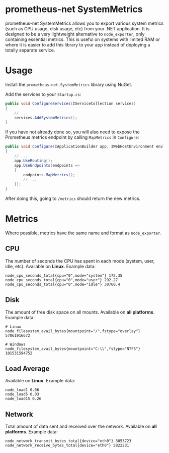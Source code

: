 # prometheus-net SystemMetrics

prometheus-net SystemMetrics allows you to export various system metrics (such as CPU usage, disk usage, etc) from your .NET application. It is designed to be a very lightweight alternative to `node_exporter`, only containing essential metrics. This is useful on systems with limited RAM or where it is easier to add this library to your app instead of deploying a totally separate service.

# Usage

Install the `prometheus-net.SystemMetrics` library using NuGet.

Add the services to your `Startup.cs`:

```csharp
public void ConfigureServices(IServiceCollection services)
{
    // ...
    services.AddSystemMetrics();
}
```

If you have not already done so, you will also need to expose the Prometheus metrics endpoint by calling `MapMetrics` in `Configure`:

```csharp
public void Configure(IApplicationBuilder app, IWebHostEnvironment env)
{
    // ...
    app.UseRouting();
    app.UseEndpoints(endpoints =>
    {
        endpoints.MapMetrics();
        // ...
    });
}
```

After doing this, going to `/metrics` should return the new metrics.

# Metrics

Where possible, metrics have the same name and format as `node_exporter`.

## CPU

The number of seconds the CPU has spent in each mode (system, user, idle, etc). Available on **Linux**. Example data:

```
node_cpu_seconds_total{cpu="0",mode="system"} 172.35
node_cpu_seconds_total{cpu="0",mode="user"} 292.27
node_cpu_seconds_total{cpu="0",mode="idle"} 30760.4
```

## Disk

The amount of free disk space on all mounts. Available on **all platforms**. Example data:

```
# Linux
node_filesystem_avail_bytes{mountpoint="/",fstype="overlay"} 57061916672

# Windows
node_filesystem_avail_bytes{mountpoint="C:\\",fstype="NTFS"} 101531594752
```

## Load Average

Available on **Linux**. Example data:

```
node_load1 0.06
node_load5 0.03
node_load15 0.26
```

## Network

Total amount of data sent and received over the network. Available on **all platforms**. Example data:

```
node_network_transmit_bytes_total{device="eth0"} 3053723
node_network_receive_bytes_total{device="eth0"} 5822231
```
